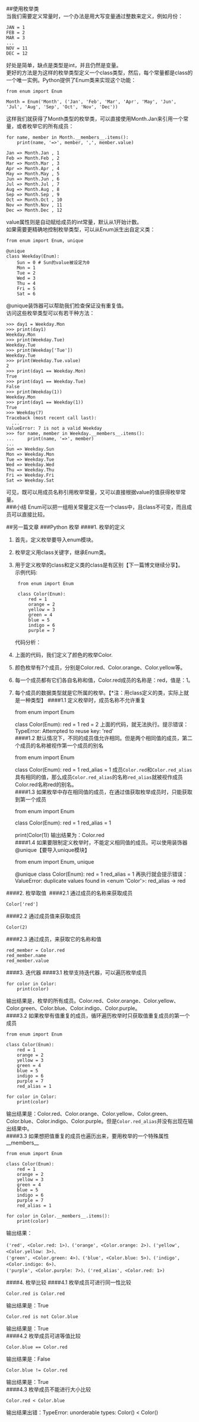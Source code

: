 ##使用枚举类  
当我们需要定义常量时，一个办法是用大写变量通过整数来定义，例如月份：

	JAN = 1
	FEB = 2
	MAR = 3
	...
	NOV = 11
	DEC = 12
好处是简单，缺点是类型是int，并且仍然是变量。  
更好的方法是为这样的枚举类型定义一个class类型，然后，每个常量都是class的一个唯一实例。Python提供了Enum类来实现这个功能：

	from enum import Enum
	
	Month = Enum('Month', ('Jan', 'Feb', 'Mar', 'Apr', 'May', 'Jun', 'Jul', 'Aug', 'Sep', 'Oct', 'Nov', 'Dec'))
这样我们就获得了Month类型的枚举类，可以直接使用Month.Jan来引用一个常量，或者枚举它的所有成员：

	for name, member in Month.__members__.items():
	    print(name, '=>', member, ',', member.value)  

	Jan => Month.Jan , 1
	Feb => Month.Feb , 2
	Mar => Month.Mar , 3
	Apr => Month.Apr , 4
	May => Month.May , 5
	Jun => Month.Jun , 6
	Jul => Month.Jul , 7
	Aug => Month.Aug , 8
	Sep => Month.Sep , 9
	Oct => Month.Oct , 10
	Nov => Month.Nov , 11
	Dec => Month.Dec , 12  
value属性则是自动赋给成员的int常量，默认从1开始计数。  
如果需要更精确地控制枚举类型，可以从Enum派生出自定义类：

	from enum import Enum, unique
	
	@unique
	class Weekday(Enum):
	    Sun = 0 # Sun的value被设定为0
	    Mon = 1
	    Tue = 2
	    Wed = 3
	    Thu = 4
	    Fri = 5
	    Sat = 6
@unique装饰器可以帮助我们检查保证没有重复值。  
访问这些枚举类型可以有若干种方法：

	>>> day1 = Weekday.Mon
	>>> print(day1)
	Weekday.Mon
	>>> print(Weekday.Tue)
	Weekday.Tue
	>>> print(Weekday['Tue'])
	Weekday.Tue
	>>> print(Weekday.Tue.value)
	2
	>>> print(day1 == Weekday.Mon)
	True
	>>> print(day1 == Weekday.Tue)
	False
	>>> print(Weekday(1))
	Weekday.Mon
	>>> print(day1 == Weekday(1))
	True
	>>> Weekday(7)
	Traceback (most recent call last):
	  ...
	ValueError: 7 is not a valid Weekday
	>>> for name, member in Weekday.__members__.items():
	...     print(name, '=>', member)
	...
	Sun => Weekday.Sun
	Mon => Weekday.Mon
	Tue => Weekday.Tue
	Wed => Weekday.Wed
	Thu => Weekday.Thu
	Fri => Weekday.Fri
	Sat => Weekday.Sat  
可见，既可以用成员名称引用枚举常量，又可以直接根据value的值获得枚举常量。  
###小结
Enum可以把一组相关常量定义在一个class中，且class不可变，而且成员可以直接比较。  


##另一篇文章
###Python 枚举
####1. 枚举的定义  
1. 首先，定义枚举要导入enum模块。  
2. 枚举定义用class关键字，继承Enum类。  
3. 用于定义枚举的class和定义类的class是有区别【下一篇博文继续分享】。  
	示例代码:  

		from enum import Enum
		
		class Color(Enum):
		    red = 1
		    orange = 2
		    yellow = 3
		    green = 4
		    blue = 5
		    indigo = 6
		    purple = 7
	代码分析：  
1. 上面的代码，我们定义了颜色的枚举Color.  
2. 颜色枚举有7个成员，分别是Color.red、Color.orange、Color.yellow等。  
3. 每一个成员都有它们各自名称和值，Color.red成员的名称是：red，值是：1。  
4. 每个成员的数据类型就是它所属的枚举。【*注：用class定义的类，实际上就是一种类型】
####1.1 定义枚举时，成员名称不允许重复　　　

	from enum import Enum
	
	class Color(Enum):
	    red = 1
	    red = 2
上面的代码，就无法执行。提示错误：TypeError: Attempted to reuse key: 'red'  
####1.2 默认情况下，不同的成员值允许相同。但是两个相同值的成员，第二个成员的名称被视作第一个成员的别名　　

	from enum import Enum
	
	class Color(Enum):
	    red = 1
	    red_alias = 1
成员`Color.red`和`Color.red_alias`具有相同的值，那么成员`Color.red_alias`的名称`red_alias`就被视作成员Color.red名称red的别名。  
####1.3 如果枚举中存在相同值的成员，在通过值获取枚举成员时，只能获取到第一个成员

	from enum import Enum
	
	class Color(Enum):
	    red = 1
	    red_alias = 1
	
	print(Color(1))
输出结果为：Color.red  
####1.4 如果要限制定义枚举时，不能定义相同值的成员。可以使用装饰器@unique【要导入unique模块】

	from enum import Enum, unique

	@unique
	class Color(Enum):
	    red = 1
	    red_alias = 1
再执行就会提示错误：ValueError: duplicate values found in <enum 'Color'>: red_alias -> red  

####2. 枚举取值  
####2.1 通过成员的名称来获取成员

	Color['red']
####2.2 通过成员值来获取成员

	Color(2)
####2.3 通过成员，来获取它的名称和值

	red_member = Color.red
	red_member.name
	red_member.value

####3. 迭代器
####3.1 枚举支持迭代器，可以遍历枚举成员

	for color in Color:
	    print(color)
输出结果是，枚举的所有成员。Color.red、Color.orange、Color.yellow、Color.green、Color.blue、Color.indigo、Color.purple。  
####3.2 如果枚举有值重复的成员，循环遍历枚举时只获取值重复成员的第一个成员

	from enum import Enum

	class Color(Enum):
	    red = 1
	    orange = 2
	    yellow = 3
	    green = 4
	    blue = 5
	    indigo = 6
	    purple = 7
	    red_alias = 1

	for color in Color:
	    print(color)
输出结果是：Color.red、Color.orange、Color.yellow、Color.green、Color.blue、Color.indigo、Color.purple。但是`Color.red_alias`并没有出现在输出结果中。  
####3.3 如果想把值重复的成员也遍历出来，要用枚举的一个特殊属性__members__

	from enum import Enum
	
	class Color(Enum):
	    red = 1
	    orange = 2
	    yellow = 3
	    green = 4
	    blue = 5
	    indigo = 6
	    purple = 7
	    red_alias = 1

	for color in Color.__members__.items():
	    print(color)
输出结果：  

	('red', <Color.red: 1>)、('orange', <Color.orange: 2>)、('yellow', <Color.yellow: 3>)、    
	('green', <Color.green: 4>)、('blue', <Color.blue: 5>)、('indigo', <Color.indigo: 6>)、  
	('purple', <Color.purple: 7>)、('red_alias', <Color.red: 1>)   

####4. 枚举比较
####4.1 枚举成员可进行同一性比较

	Color.red is Color.red
输出结果是：True  

	Color.red is not Color.blue
输出结果是：True  
####4.2 枚举成员可进等值比较

	Color.blue == Color.red
输出结果是：False  

	Color.blue != Color.red
输出结果是：True  
####4.3 枚举成员不能进行大小比较

	Color.red < Color.blue
输出结果出错：TypeError: unorderable types: Color() < Color()